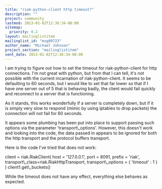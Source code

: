 ```yaml
---
title: "riak-python-client http timeout?"
description: ""
project: community
lastmod: 2013-01-02T12:36:34-08:00
sitemap:
  priority: 0.2
layout: mailinglistitem
mailinglist_id: "msg09723"
author_name: "Michael Johnson"
project_section: "mailinglistitem"
sent_date: 2013-01-02T12:36:34-08:00
---
```



I am trying to figure out how to set the timeout for riak-python-client for
http connections. I'm not great with python, but from that I can tell,
it's not possible with the current incarnation of riak-python-client. It
seems to be defaulting to 60 seconds, but I would like to set that far
lower so that if I have one server out of 5 that is behaving badly, the
client would fail quickly and reconnect to a server that is functioning.

As it stands, this works wonderfully if a server is completely down, but if
it is simply very slow to respond (mimic by using iptables to drop packets)
the connection will not fail for 60 seconds.

It appears some plumbing has been put into place to support passing such
options via the parameter 'transport\\_options'. However, this doesn't work
and looking into the code, the data passed in appears to be ignored for
both the http transport and the protocol buffers transport.

Here is the code I've tried that does not work:

client = riak.RiakClient(
 host = '127.0.0.1',
 port = 8091,
 prefix = 'riak',
 transport\\_class=riak.RiakHttpTransport,
 transport\\_options = { 'timeout' : 1 }
)
client1.get\\_buckets()

While the timeout does not have any effect, everything else behaves as
expected.
